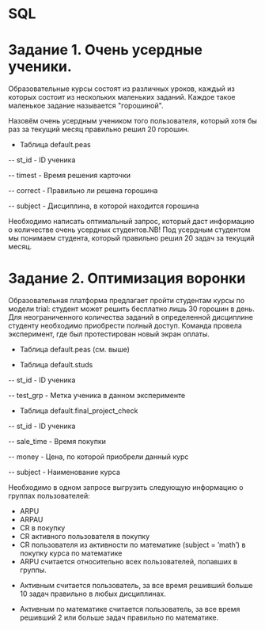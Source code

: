# SQL

# Задание 1. Очень усердные ученики.

Образовательные курсы состоят из различных уроков, каждый из которых состоит из нескольких маленьких заданий. Каждое такое маленькое задание называется "горошиной".

Назовём очень усердным учеником того пользователя, который хотя бы раз за текущий месяц правильно решил 20 горошин.

- Таблица default.peas

-- st_id - ID ученика

-- timest - Время решения карточки

-- correct - Правильно ли решена горошина

-- subject - Дисциплина, в которой находится горошина



Необходимо написать оптимальный запрос, который даст информацию о количестве очень усердных студентов.NB! Под усердным студентом мы понимаем студента, который правильно решил 20 задач за текущий месяц.

# Задание 2. Оптимизация воронки

Образовательная платформа предлагает пройти студентам курсы по модели trial: студент может решить бесплатно лишь 30 горошин в день. Для неограниченного количества заданий в определенной дисциплине студенту необходимо приобрести полный доступ. Команда провела эксперимент, где был протестирован новый экран оплаты.

- Таблица default.peas (см. выше)


- Таблица default.studs

-- st_id - ID ученика

-- test_grp - Метка ученика в данном эксперименте


- Таблица default.final_project_check

-- st_id - ID ученика

-- sale_time - Время покупки

-- money - Цена, по которой приобрели данный курс

-- subject - Наименование курса



Необходимо в одном запросе выгрузить следующую информацию о группах пользователей:

- ARPU 
- ARPAU 
- CR в покупку 
- СR активного пользователя в покупку 
- CR пользователя из активности по математике (subject = ’math’) в покупку курса по математике
- ARPU считается относительно всех пользователей, попавших в группы.

* Активным считается пользователь, за все время решивший больше 10 задач правильно в любых дисциплинах.

* Активным по математике считается пользователь, за все время решивший 2 или больше задач правильно по математике.
